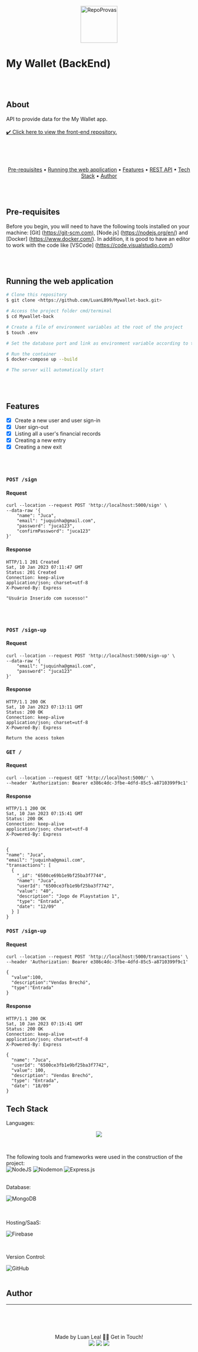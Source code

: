 <p align="center">
  <img src="https://raw.githubusercontent.com/thaliadettenborn/front-end-my-wallet/main/public/load.gif" width="100" alt="RepoProvas" />
</p>

# My Wallet (BackEnd)

<br><br>

## About

<p>
  API to provide data for the My Wallet app.<br><br>
  <a href="https://github.com/LuanLB99/Mywallet-front" target='_blank'>
    ✔️ Click here to view the front-end repository.
  </a>
</p>

<br><br><br>

<p align="center">
  <a style='color:inherit' href="#pré-requisites">Pre-requisites</a> •
  <a style='color:inherit' href="#running-the-web-applications">Running the web application</a> •
  <a style='color:inherit' href="#features">Features</a> •
  <a style='color:inherit' href="#rest">REST API</a> •
  <a style='color:inherit' href="#tech">Tech Stack</a> •
  <a style='color:inherit' href="#author">Author</a>
</p>

<br><br>

## Pre-requisites

Before you begin, you will need to have the following tools installed on your machine: [Git] (https://git-scm.com), [Node.js] (https://nodejs.org/en/) and [Docker] (https://www.docker.com/). In addition, it is good to have an editor to work with the code like [VSCode] (https://code.visualstudio.com/)

<br><br>

## Running the web application

```bash
# Clone this repository
$ git clone <https://github.com/LuanLB99/Mywallet-back.git>

# Access the project folder cmd/terminal
$ cd Mywallet-back

# Create a file of environment variables at the root of the project
$ touch .env

# Set the database port and link as environment variable according to the ".env.example" file

# Run the container
$ docker-compose up --build

# The server will automatically start

```

<br><br>

## Features

- [x] Create a new user and user sign-in<br>
- [x] User sign-out<br>
- [x] Listing all a user's financial records<br>
- [x] Creating a new entry<br>
- [x] Creating a new exit<br>

<br><br>

### `POST /sign`

#### Request

    curl --location --request POST 'http://localhost:5000/sign' \
    --data-raw '{
        "name": "Juca",
        "email": "juquinha@gmail.com",
        "password": "juca123",
        "confirmPassword": "juca123"
    }'

#### Response

    HTTP/1.1 201 Created
    Sat, 10 Jan 2023 07:11:47 GMT
    Status: 201 Created
    Connection: keep-alive
    application/json; charset=utf-8
    X-Powered-By: Express

    "Usuário Inserido com sucesso!"

<br><br>

### `POST /sign-up`

#### Request

    curl --location --request POST 'http://localhost:5000/sign-up' \
    --data-raw '{
        "email": "juquinha@gmail.com",
        "password": "juca123"
    }'

#### Response

    HTTP/1.1 200 OK
    Sat, 10 Jan 2023 07:13:11 GMT
    Status: 200 OK
    Connection: keep-alive
    application/json; charset=utf-8
    X-Powered-By: Express

    Return the acess token

### `GET /`

#### Request

    curl --location --request GET 'http://localhost:5000/' \
    --header 'Authorization: Bearer e386c4dc-3fbe-4dfd-85c5-a8710399f9c1'

#### Response

    HTTP/1.1 200 OK
    Sat, 10 Jan 2023 07:15:41 GMT
    Status: 200 OK
    Connection: keep-alive
    application/json; charset=utf-8
    X-Powered-By: Express


    {
    "name": "Juca",
    "email": "juquinha@gmail.com",
    "transactions": [
      {
        "_id": "6500ce69b1e9bf25ba3f7744",
        "name": "Juca",
        "userId": "6500ce3fb1e9bf25ba3f7742",
        "value": "40",
        "description": "Jogo de Playstation 1",
        "type": "Entrada",
        "date": "12/09"
      } ]
    }

### `POST /sign-up`

#### Request

    curl --location --request POST 'http://localhost:5000/transactions' \
    --header 'Authorization: Bearer e386c4dc-3fbe-4dfd-85c5-a8710399f9c1'

    {
      "value":100,
      "description":"Vendas Brechó",
      "type":"Entrada"
    }

#### Response

    HTTP/1.1 200 OK
    Sat, 10 Jan 2023 07:15:41 GMT
    Status: 200 OK
    Connection: keep-alive
    application/json; charset=utf-8
    X-Powered-By: Express

    {
      "name": "Juca",
      "userId": "6500ce3fb1e9bf25ba3f7742",
      "value": 100,
      "description": "Vendas Brechó",
      "type": "Entrada",
      "date": "18/09"
    }

## Tech Stack

Languages:<br>

<p align="center">

  <img src="https://img.shields.io/badge/javascript%20-%23323330.svg?&style=for-the-badge&logo=javascript&logoColor=%23F7DF1E"/>

</p>

<br>

The following tools and frameworks were used in the construction of the project:<br>
![NodeJS](https://img.shields.io/badge/node.js-6DA55F?style=for-the-badge&logo=node.js&logoColor=white)
![Nodemon](https://img.shields.io/badge/NODEMON-%23323330.svg?style=for-the-badge&logo=nodemon&logoColor=%BBDEAD)
![Express.js](https://img.shields.io/badge/express.js-%23404d59.svg?style=for-the-badge&logo=express&logoColor=%2361DAFB)

<br>
  Database:<br>

![MongoDB](https://img.shields.io/badge/MongoDB-%234ea94b.svg?style=for-the-badge&logo=mongodb&logoColor=white)

<br>
<br>
  Hosting/SaaS:<br>
  
  ![Firebase](https://img.shields.io/badge/firebase-%23039BE5.svg?style=for-the-badge&logo=firebase)

<br>

Version Control: <br>

![GitHub](https://img.shields.io/badge/github-%23121011.svg?style=for-the-badge&logo=github&logoColor=white)
<br><br>

## Author

---

<br>
<p align='center'>
  <br><br>
  Made by Luan Leal 👋🏽 Get in Touch!<br>
  <a href="https://www.linkedin.com/in/luan-leal99/"><img src="https://img.shields.io/badge/linkedin-%230077B5.svg?&style=for-the-badge&logo=linkedin&logoColor=white"/></a>
  <a href="mailto:luanlealboni@gmail.com"><img src="https://img.shields.io/badge/gmail-D14836?&style=for-the-badge&logo=gmail&logoColor=white"/></a>
  <a href="https://github.com/LuanLB99"><img src="https://img.shields.io/badge/github-%23100000.svg?&style=for-the-badge&logo=github&logoColor=white" /></a>
</p>
